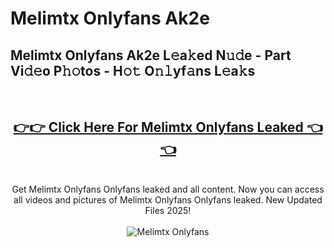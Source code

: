 # Melimtx Onlyfans Ak2e

<h2>Melimtx Onlyfans Ak2e  L𝚎a𝚔ed N𝚞𝚍e - Part Vi𝚍𝚎o P𝚑𝚘tos - H𝚘𝚝 O𝚗𝚕yf𝚊ns L𝚎a𝚔s</h2>
<br>
<div align="center">
<h2><a href="https://213.232.235.80/live/video.php?q=melimtx-onlyfans" rel="nofollow">👉👉 Click Here For Melimtx Onlyfans Leaked 👈👈</a></h2>

<br>
Get Melimtx Onlyfans Onlyfans leaked and all content. Now you can access all videos and pictures of Melimtx Onlyfans Onlyfans leaked. New Updated Files 2025!
<br>
<br>
<a href="https://213.232.235.80/live/video.php?q=melimtx-onlyfans" rel="nofollow" data-target="animated-image.originalLink"><img src="https://i.imgur.com/dJHk4Zq.gif" alt="Melimtx Onlyfans" style="max-width: 100%; display: inline-block;" data-target="animated-image.originalImage"></a>
</div>
<br>